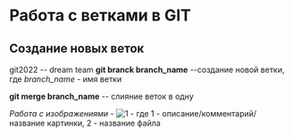 # Работа с ветками в GIT

## Создание новых веток

git2022 -- dream team
**git branck branch_name** --создание новой ветки, где *branch_name* - имя ветки

**git merge branch_name** -- слияние веток в одну

*Работа с изображениями* - ![1](2) - где 1 - описание/комментарий/название картинки, 2 - название файла